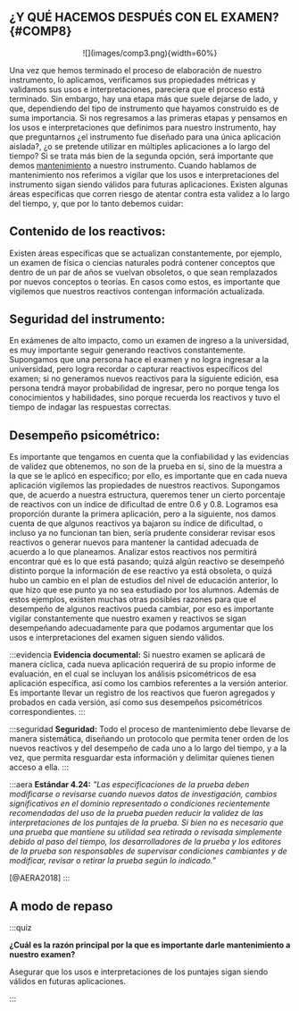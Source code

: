 ## ¿Y QUÉ HACEMOS DESPUÉS CON EL EXAMEN? {#COMP8}

<center>![](images/comp3.png){width=60%}</center>


Una vez que hemos terminado el proceso de elaboración de nuestro instrumento, lo aplicamos, verificamos sus propiedades métricas y validamos sus usos e interpretaciones, pareciera que el proceso está terminado. Sin embargo, hay una etapa más que suele dejarse de lado, y que, dependiendo del tipo de instrumento que hayamos construido es de suma importancia. Si nos regresamos a las primeras etapas y pensamos en los usos e interpretaciones que definimos para nuestro instrumento, hay que preguntarnos ¿el instrumento fue diseñado para una única aplicación aislada?, ¿o se pretende utilizar en múltiples aplicaciones a lo largo del tiempo? Si se trata más bien de la segunda opción, será importante que demos [mantenimiento](#mantenimiento) a nuestro instrumento.
Cuando hablamos de mantenimiento nos referimos a vigilar que los usos e interpretaciones del instrumento sigan siendo válidos para futuras aplicaciones. Existen algunas áreas específicas que corren riesgo de atentar contra esta validez a lo largo del tiempo, y, que por lo tanto debemos cuidar:

##	Contenido de los reactivos: 
Existen áreas específicas que se actualizan constantemente, por ejemplo, un examen de física o ciencias naturales podrá contener conceptos que dentro de un par de años se vuelvan obsoletos, o que sean remplazados por nuevos conceptos o teorías. En casos como estos, es importante que vigilemos que nuestros reactivos contengan información actualizada.  

##	Seguridad del instrumento: 
En exámenes de alto impacto, como un examen de ingreso a la universidad, es muy importante seguir generando reactivos constantemente. Supongamos que una persona hace el examen y no logra ingresar a la universidad, pero logra recordar o capturar reactivos específicos del examen; si no generamos nuevos reactivos para la siguiente edición, esa persona tendrá mayor probabilidad de ingresar, pero no porque tenga los conocimientos y habilidades, sino porque recuerda los reactivos y tuvo el tiempo de indagar las respuestas correctas.  

##	Desempeño psicométrico: 
Es importante que tengamos en cuenta que la confiabilidad y las evidencias de validez que obtenemos, no son de la prueba en sí, sino de la muestra a la que se le aplicó en específico; por ello, es importante que en cada nueva aplicación vigilemos las propiedades de nuestros reactivos. Supongamos que, de acuerdo a nuestra estructura, queremos tener un cierto porcentaje de reactivos con un índice de dificultad de entre 0.6 y 0.8. Logramos esa proporción durante la primera aplicación, pero a la siguiente, nos damos cuenta de que algunos reactivos ya bajaron su índice de dificultad, o incluso ya no funcionan tan bien, sería prudente considerar revisar esos reactivos o generar nuevos para mantener la cantidad adecuada de acuerdo a lo que planeamos. Analizar estos reactivos nos permitirá encontrar qué es lo que está pasando; quizá algún reactivo se desempeñó distinto porque la información de ese reactivo ya está obsoleta, o quizá hubo un cambio en el plan de estudios del nivel de educación anterior, lo que hizo que ese punto ya no sea estudiado por los alumnos. Además de estos ejemplos, existen muchas otras posibles razones para que el desempeño de algunos reactivos pueda cambiar, por eso es importante vigilar constantemente que nuestro examen y reactivos se sigan desempeñando adecuadamente para que podamos argumentar que los usos e interpretaciones del examen siguen siendo válidos.

:::evidencia
**Evidencia documental:** Si nuestro examen se aplicará de manera cíclica, cada nueva aplicación requerirá de su propio informe de evaluación, en el cual se incluyan los análisis psicométricos de esa aplicación específica, así como los cambios referentes a la versión anterior. Es importante llevar un registro de los reactivos que fueron agregados y probados en cada versión, así como sus desempeños psicométricos correspondientes.
:::

:::seguridad
**Seguridad:** Todo el proceso de mantenimiento debe llevarse de manera sistemática, diseñando un protocolo que permita tener orden de los nuevos reactivos y del desempeño de cada uno a lo largo del tiempo, y a la vez, que permita resguardar esta información y delimitar quienes tienen acceso a ella.
:::

:::aera
**Estándar 4.24:**
*"Las especificaciones de la prueba deben modificarse o revisarse cuando nuevos datos de investigación, cambios significativos en el dominio representado o condiciones recientemente recomendadas del uso de la prueba pueden reducir la validez de las interpretaciones de los puntajes de la prueba. Si bien no es necesario que una prueba que mantiene su utilidad sea retirada o revisada simplemente debido al paso del tiempo, los desarrolladores de la prueba y los editores de la prueba son responsables de supervisar condiciones cambiantes y de modificar, revisar o retirar la prueba según lo indicado."*

[@AERA2018]
:::


## A modo de repaso

:::quiz

**¿Cuál es la razón principal por la que es importante darle mantenimiento a nuestro examen?**

Asegurar que los usos e interpretaciones de los puntajes sigan siendo válidos en futuras aplicaciones.

:::
